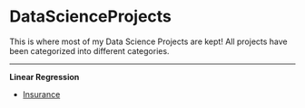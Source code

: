 # DataScienceProjects

This is where most of my Data Science Projects are kept! All projects have been categorized into different categories. <hr>
<b>Linear Regression</b>
- [Insurance](https://github.com/rajatrc1705/DataScienceProjects/tree/main/Insurance)
